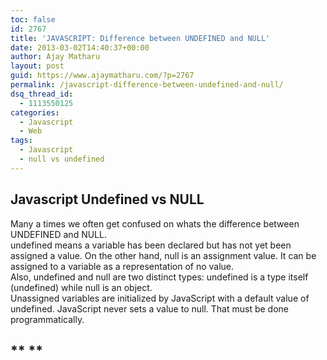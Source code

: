 ```yaml
---
toc: false
id: 2767
title: 'JAVASCRIPT: Difference between UNDEFINED and NULL'
date: 2013-03-02T14:40:37+00:00
author: Ajay Matharu
layout: post
guid: https://www.ajaymatharu.com/?p=2767
permalink: /javascript-difference-between-undefined-and-null/
dsq_thread_id:
  - 1113550125
categories:
  - Javascript
  - Web
tags:
  - Javascript
  - null vs undefined
---
```

## **Javascript Undefined vs NULL**

<div>
  Many a times we often get confused on whats the difference between UNDEFINED and NULL.
</div>

<div>
</div>

<div>
  undefined means a variable has been declared but has not yet been assigned a value. On the other hand, null is an assignment value. It can be assigned to a variable as a representation of no value.
</div>

<div>
  Also, undefined and null are two distinct types: undefined is a type itself (undefined) while null is an object.
</div>

<div>
</div>

<div>
  Unassigned variables are initialized by JavaScript with a default value of undefined. JavaScript never sets a value to null. That must be done programmatically.
</div>

## ** **
